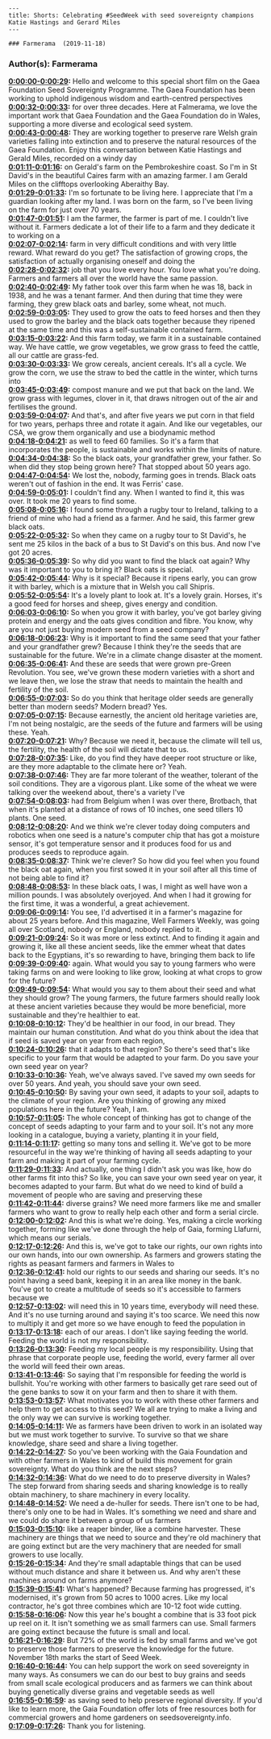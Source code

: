 
    ---
    title: Shorts: Celebrating #SeedWeek with seed sovereignty champions Katie Hastings and Gerard Miles
    ---

    ### Farmerama  (2019-11-18)  
### Author(s): Farmerama  

**[0:00:00-0:00:29](https://soundcloud.com/farmerama-radio/gaia-fondation-black-oats#t=0:00:00):**  Hello and welcome to this special short film on the  Gaea Foundation Seed Sovereignty Programme.  The Gaea Foundation has been working to uphold indigenous wisdom and earth-centred perspectives  
**[0:00:32-0:00:33](https://soundcloud.com/farmerama-radio/gaia-fondation-black-oats#t=0:00:32):**  for over three decades.  Here at Falmerama, we love the important work that Gaea Foundation and the Gaea Foundation  do in Wales, supporting a more diverse and ecological seed system.  
**[0:00:43-0:00:48](https://soundcloud.com/farmerama-radio/gaia-fondation-black-oats#t=0:00:43):**  They are working together to preserve rare Welsh grain varieties falling into extinction  and to preserve the natural resources of the Gaea Foundation.  Enjoy this conversation between Katie Hastings and Gerald Miles, recorded on a windy day  
**[0:01:11-0:01:16](https://soundcloud.com/farmerama-radio/gaia-fondation-black-oats#t=0:01:11):**  on Gerald's farm on the Pembrokeshire coast.  So I'm in St David's in the beautiful Caires farm with an amazing farmer.  I am Gerald Miles on the clifftops overlooking Aberaithy Bay.  
**[0:01:29-0:01:33](https://soundcloud.com/farmerama-radio/gaia-fondation-black-oats#t=0:01:29):**  I'm so fortunate to be living here.  I appreciate that I'm a guardian looking after my land.  I was born on the farm, so I've been living on the farm for just over 70 years.  
**[0:01:47-0:01:51](https://soundcloud.com/farmerama-radio/gaia-fondation-black-oats#t=0:01:47):**  I am the farmer, the farmer is part of me.  I couldn't live without it.  Farmers dedicate a lot of their life to a farm and they dedicate it to working on a  
**[0:02:07-0:02:14](https://soundcloud.com/farmerama-radio/gaia-fondation-black-oats#t=0:02:07):**  farm in very difficult conditions and with very little reward.  What reward do you get?  The satisfaction of growing crops, the satisfaction of actually organising oneself and doing the  
**[0:02:28-0:02:32](https://soundcloud.com/farmerama-radio/gaia-fondation-black-oats#t=0:02:28):**  job that you love every hour.  You love what you're doing.  Farmers and farmers all over the world have the same passion.  
**[0:02:40-0:02:49](https://soundcloud.com/farmerama-radio/gaia-fondation-black-oats#t=0:02:40):**  My father took over this farm when he was 18, back in 1938, and he was a tenant farmer.  And then during that time they were farming, they grew black oats and barley, some wheat,  not much.  
**[0:02:59-0:03:05](https://soundcloud.com/farmerama-radio/gaia-fondation-black-oats#t=0:02:59):**  They used to grow the oats to feed horses and then they used to grow the barley and  the black oats together because they ripened at the same time and this was a self-sustainable  contained farm.  
**[0:03:15-0:03:22](https://soundcloud.com/farmerama-radio/gaia-fondation-black-oats#t=0:03:15):**  And this farm today, we farm it in a sustainable contained way.  We have cattle, we grow vegetables, we grow grass to feed the cattle, all our cattle are  grass-fed.  
**[0:03:30-0:03:33](https://soundcloud.com/farmerama-radio/gaia-fondation-black-oats#t=0:03:30):**  We grow cereals, ancient cereals.  It's all a cycle.  We grow the corn, we use the straw to bed the cattle in the winter, which turns into  
**[0:03:45-0:03:49](https://soundcloud.com/farmerama-radio/gaia-fondation-black-oats#t=0:03:45):**  compost manure and we put that back on the land.  We grow grass with legumes, clover in it, that draws nitrogen out of the air and fertilises  the ground.  
**[0:03:59-0:04:07](https://soundcloud.com/farmerama-radio/gaia-fondation-black-oats#t=0:03:59):**  And that's, and after five years we put corn in that field for two years, perhaps  three and rotate it again.  And like our vegetables, our CSA, we grow them organically and use a biodynamic method  
**[0:04:18-0:04:21](https://soundcloud.com/farmerama-radio/gaia-fondation-black-oats#t=0:04:18):**  as well to feed 60 families.  So it's a farm that incorporates the people, is sustainable and works within the limits  of nature.  
**[0:04:34-0:04:38](https://soundcloud.com/farmerama-radio/gaia-fondation-black-oats#t=0:04:34):**  So the black oats, your grandfather grew, your father.  So when did they stop being grown here?  That stopped about 50 years ago.  
**[0:04:47-0:04:54](https://soundcloud.com/farmerama-radio/gaia-fondation-black-oats#t=0:04:47):**  We lost the, nobody, farming goes in trends.  Black oats weren't out of fashion in the end.  It was Ferris' case.  
**[0:04:59-0:05:01](https://soundcloud.com/farmerama-radio/gaia-fondation-black-oats#t=0:04:59):**  I couldn't find any.  When I wanted to find it, this was over.  It took me 20 years to find some.  
**[0:05:08-0:05:16](https://soundcloud.com/farmerama-radio/gaia-fondation-black-oats#t=0:05:08):**  I found some through a rugby tour to Ireland, talking to a friend of mine who had a friend  as a farmer.  And he said, this farmer grew black oats.  
**[0:05:22-0:05:32](https://soundcloud.com/farmerama-radio/gaia-fondation-black-oats#t=0:05:22):**  So when they came on a rugby tour to St David's, he sent me 25 kilos in the back of a bus to  St David's on this bus.  And now I've got 20 acres.  
**[0:05:36-0:05:39](https://soundcloud.com/farmerama-radio/gaia-fondation-black-oats#t=0:05:36):**  So why did you want to find the black oat again?  Why was it important to you to bring it?  Black oats is special.  
**[0:05:42-0:05:44](https://soundcloud.com/farmerama-radio/gaia-fondation-black-oats#t=0:05:42):**  Why is it special?  Because it ripens early, you can grow it with barley, which is a mixture that in Welsh you  call Shipris.  
**[0:05:52-0:05:54](https://soundcloud.com/farmerama-radio/gaia-fondation-black-oats#t=0:05:52):**  It's a lovely plant to look at.  It's a lovely grain.  Horses, it's a good feed for horses and sheep, gives energy and condition.  
**[0:06:03-0:06:10](https://soundcloud.com/farmerama-radio/gaia-fondation-black-oats#t=0:06:03):**  So when you grow it with barley, you've got barley giving protein and energy and the oats  gives condition and fibre.  You know, why are you not just buying modern seed from a seed company?  
**[0:06:18-0:06:23](https://soundcloud.com/farmerama-radio/gaia-fondation-black-oats#t=0:06:18):**  Why is it important to find the same seed that your father and your grandfather grew?  Because I think they're the seeds that are sustainable for the future.  We're in a climate change disaster at the moment.  
**[0:06:35-0:06:41](https://soundcloud.com/farmerama-radio/gaia-fondation-black-oats#t=0:06:35):**  And these are seeds that were grown pre-Green Revolution.  You see, we've grown these modern varieties with a short and we leave then, we lose the  straw that needs to maintain the health and fertility of the soil.  
**[0:06:55-0:07:03](https://soundcloud.com/farmerama-radio/gaia-fondation-black-oats#t=0:06:55):**  So do you think that heritage older seeds are generally better than modern seeds?  Modern bread?  Yes.  
**[0:07:05-0:07:15](https://soundcloud.com/farmerama-radio/gaia-fondation-black-oats#t=0:07:05):**  Because earnestly, the ancient old heritage varieties are, I'm not being nostalgic, are  the seeds of the future and farmers will be using these.  Yeah.  
**[0:07:20-0:07:21](https://soundcloud.com/farmerama-radio/gaia-fondation-black-oats#t=0:07:20):**  Why?  Because we need it, because the climate will tell us, the fertility, the health of the  soil will dictate that to us.  
**[0:07:28-0:07:35](https://soundcloud.com/farmerama-radio/gaia-fondation-black-oats#t=0:07:28):**  Like, do you find they have deeper root structure or like, are they more adaptable to the climate  here or?  Yeah.  
**[0:07:38-0:07:46](https://soundcloud.com/farmerama-radio/gaia-fondation-black-oats#t=0:07:38):**  They are far more tolerant of the weather, tolerant of the soil conditions.  They are a vigorous plant.  Like some of the wheat we were talking over the weekend about, there's a variety I've  
**[0:07:54-0:08:03](https://soundcloud.com/farmerama-radio/gaia-fondation-black-oats#t=0:07:54):**  had from Belgium when I was over there, Brotbach, that when it's planted at a distance of rows  of 10 inches, one seed tillers 10 plants.  One seed.  
**[0:08:12-0:08:20](https://soundcloud.com/farmerama-radio/gaia-fondation-black-oats#t=0:08:12):**  And we think we're clever today doing computers and robotics when one seed is a nature's  computer chip that has got a moisture sensor, it's got temperature sensor and it produces  food for us and produces seeds to reproduce again.  
**[0:08:35-0:08:37](https://soundcloud.com/farmerama-radio/gaia-fondation-black-oats#t=0:08:35):**  Think we're clever?  So how did you feel when you found the black oat again, when you first sowed it in your  soil after all this time of not being able to find it?  
**[0:08:48-0:08:53](https://soundcloud.com/farmerama-radio/gaia-fondation-black-oats#t=0:08:48):**  In these black oats, I was, I might as well have won a million pounds.  I was absolutely overjoyed.  And when I had it growing for the first time, it was a wonderful, a great achievement.  
**[0:09:06-0:09:14](https://soundcloud.com/farmerama-radio/gaia-fondation-black-oats#t=0:09:06):**  You see, I'd advertised it in a farmer's magazine for about 25 years before.  And this magazine, Well Farmers Weekly, was going all over Scotland, nobody or England,  nobody replied to it.  
**[0:09:21-0:09:24](https://soundcloud.com/farmerama-radio/gaia-fondation-black-oats#t=0:09:21):**  So it was more or less extinct.  And to finding it again and growing it, like all these ancient seeds, like the emmer wheat  that dates back to the Egyptians, it's so rewarding to have, bringing them back to life  
**[0:09:39-0:09:40](https://soundcloud.com/farmerama-radio/gaia-fondation-black-oats#t=0:09:39):**  again.  What would you say to young farmers who were taking farms on and were looking to like grow,  looking at what crops to grow for the future?  
**[0:09:49-0:09:54](https://soundcloud.com/farmerama-radio/gaia-fondation-black-oats#t=0:09:49):**  What would you say to them about their seed and what they should grow?  The young farmers, the future farmers should really look at these ancient varieties because  they would be more beneficial, more sustainable and they're healthier to eat.  
**[0:10:08-0:10:12](https://soundcloud.com/farmerama-radio/gaia-fondation-black-oats#t=0:10:08):**  They'd be healthier in our food, in our bread.  They maintain our human constitution.  And what do you think about the idea that if seed is saved year on year from each region,  
**[0:10:24-0:10:26](https://soundcloud.com/farmerama-radio/gaia-fondation-black-oats#t=0:10:24):**  that it adapts to that region?  So there's seed that's like specific to your farm that would be adapted to your farm.  Do you save your own seed year on year?  
**[0:10:33-0:10:36](https://soundcloud.com/farmerama-radio/gaia-fondation-black-oats#t=0:10:33):**  Yeah, we've always saved.  I've saved my own seeds for over 50 years.  And yeah, you should save your own seed.  
**[0:10:45-0:10:50](https://soundcloud.com/farmerama-radio/gaia-fondation-black-oats#t=0:10:45):**  By saving your own seed, it adapts to your soil, adapts to the climate of your region.  Are you thinking of growing any mixed populations here in the future?  Yeah, I am.  
**[0:10:57-0:11:05](https://soundcloud.com/farmerama-radio/gaia-fondation-black-oats#t=0:10:57):**  The whole concept of thinking has got to change of the concept of seeds adapting to your farm  and to your soil.  It's not any more looking in a catalogue, buying a variety, planting it in your field,  
**[0:11:14-0:11:17](https://soundcloud.com/farmerama-radio/gaia-fondation-black-oats#t=0:11:14):**  getting so many tons and selling it.  We've got to be more resourceful in the way we're thinking of having all seeds adapting  to your farm and making it part of your farming cycle.  
**[0:11:29-0:11:33](https://soundcloud.com/farmerama-radio/gaia-fondation-black-oats#t=0:11:29):**  And actually, one thing I didn't ask you was like, how do other farms fit into this?  So like, you can save your own seed year on year, it becomes adapted to your farm.  But what do we need to kind of build a movement of people who are saving and preserving these  
**[0:11:42-0:11:44](https://soundcloud.com/farmerama-radio/gaia-fondation-black-oats#t=0:11:42):**  diverse grains?  We need more farmers like me and smaller farmers who want to grow to really help each other  and form a serial circle.  
**[0:12:00-0:12:02](https://soundcloud.com/farmerama-radio/gaia-fondation-black-oats#t=0:12:00):**  And this is what we're doing.  Yes, making a circle working together, forming like we've done through the help of Gaia,  forming Llafurni, which means our serials.  
**[0:12:17-0:12:26](https://soundcloud.com/farmerama-radio/gaia-fondation-black-oats#t=0:12:17):**  And this is, we've got to take our rights, our own rights into our own hands, into our  own ownership.  As farmers and growers stating the rights as peasant farmers and farmers in Wales to  
**[0:12:36-0:12:41](https://soundcloud.com/farmerama-radio/gaia-fondation-black-oats#t=0:12:36):**  hold our rights to our seeds and sharing our seeds.  It's no point having a seed bank, keeping it in an area like money in the bank.  You've got to create a multitude of seeds so it's accessible to farmers because we  
**[0:12:57-0:13:02](https://soundcloud.com/farmerama-radio/gaia-fondation-black-oats#t=0:12:57):**  will need this in 10 years time, everybody will need these.  And it's no use turning around and saying it's too scarce.  We need this now to multiply it and get more so we have enough to feed the population in  
**[0:13:17-0:13:18](https://soundcloud.com/farmerama-radio/gaia-fondation-black-oats#t=0:13:17):**  each of our areas.  I don't like saying feeding the world.  Feeding the world is not my responsibility.  
**[0:13:26-0:13:30](https://soundcloud.com/farmerama-radio/gaia-fondation-black-oats#t=0:13:26):**  Feeding my local people is my responsibility.  Using that phrase that corporate people use, feeding the world, every farmer all over the  world will feed their own areas.  
**[0:13:41-0:13:46](https://soundcloud.com/farmerama-radio/gaia-fondation-black-oats#t=0:13:41):**  So saying that I'm responsible for feeding the world is bullshit.  You're working with other farmers to basically get rare seed out of the gene banks to sow  it on your farm and then to share it with them.  
**[0:13:53-0:13:57](https://soundcloud.com/farmerama-radio/gaia-fondation-black-oats#t=0:13:53):**  What motivates you to work with these other farmers and help them to get access to this  seed?  We all are trying to make a living and the only way we can survive is working together.  
**[0:14:05-0:14:11](https://soundcloud.com/farmerama-radio/gaia-fondation-black-oats#t=0:14:05):**  We as farmers have been driven to work in an isolated way but we must work together  to survive.  To survive so that we share knowledge, share seed and share a living together.  
**[0:14:22-0:14:27](https://soundcloud.com/farmerama-radio/gaia-fondation-black-oats#t=0:14:22):**  So you've been working with the Gaia Foundation and with other farmers in Wales to kind of  build this movement for grain sovereignty.  What do you think are the next steps?  
**[0:14:32-0:14:36](https://soundcloud.com/farmerama-radio/gaia-fondation-black-oats#t=0:14:32):**  What do we need to do to preserve diversity in Wales?  The step forward from sharing seeds and sharing knowledge is to really obtain machinery, to  share machinery in every locality.  
**[0:14:48-0:14:52](https://soundcloud.com/farmerama-radio/gaia-fondation-black-oats#t=0:14:48):**  We need a de-huller for seeds.  There isn't one to be had, there's only one to be had in Wales.  It's something we need and share and we could do share it between a group of us farmers  
**[0:15:03-0:15:10](https://soundcloud.com/farmerama-radio/gaia-fondation-black-oats#t=0:15:03):**  like a reaper binder, like a combine harvester.  These machinery are things that we need to source and they're old machinery that are  going extinct but are the very machinery that are needed for small growers to use locally.  
**[0:15:26-0:15:34](https://soundcloud.com/farmerama-radio/gaia-fondation-black-oats#t=0:15:26):**  And they're small adaptable things that can be used without much distance and share it  between us.  And why aren't these machines around on farms anymore?  
**[0:15:39-0:15:41](https://soundcloud.com/farmerama-radio/gaia-fondation-black-oats#t=0:15:39):**  What's happened?  Because farming has progressed, it's modernised, it's grown from 50 acres to 1000 acres.  Like my local contractor, he's got three combines which are 10-12 foot wide cutting.  
**[0:15:58-0:16:06](https://soundcloud.com/farmerama-radio/gaia-fondation-black-oats#t=0:15:58):**  Now this year he's bought a combine that is 33 foot pick up reel on it.  It isn't something we as small farmers can use.  Small farmers are going extinct because the future is small and local.  
**[0:16:21-0:16:29](https://soundcloud.com/farmerama-radio/gaia-fondation-black-oats#t=0:16:21):**  But 72% of the world is fed by small farms and we've got to preserve those farmers  to preserve the knowledge for the future.  November 18th marks the start of Seed Week.  
**[0:16:40-0:16:44](https://soundcloud.com/farmerama-radio/gaia-fondation-black-oats#t=0:16:40):**  You can help support the work on seed sovereignty in many ways.  As consumers we can do our best to buy grains and seeds from small scale ecological producers  and as farmers we can think about buying genetically diverse grains and vegetable seeds as well  
**[0:16:55-0:16:59](https://soundcloud.com/farmerama-radio/gaia-fondation-black-oats#t=0:16:55):**  as saving seed to help preserve regional diversity.  If you'd like to learn more, the Gaia Foundation offer lots of free resources both for commercial  growers and home gardeners on seedsovereignty.info.  
**[0:17:09-0:17:26](https://soundcloud.com/farmerama-radio/gaia-fondation-black-oats#t=0:17:09):**  Thank you for listening.  